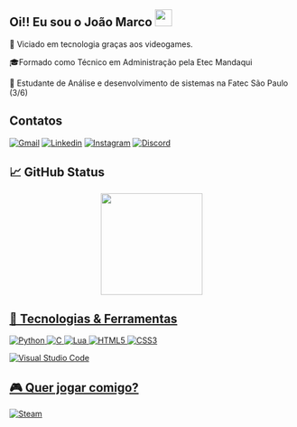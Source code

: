 ## Oi!! Eu sou o João Marco <img src="https://raw.githubusercontent.com/MartinHeinz/MartinHeinz/master/wave.gif" width="30px" height="30px" />



👾 Viciado em tecnologia graças aos videogames.<br/>

🎓Formado como Técnico em Administração pela Etec Mandaqui <br>

📖 Estudante de Análise e desenvolvimento de sistemas na Fatec São Paulo (3/6) <br>

## Contatos



[![Gmail](https://img.shields.io/badge/Gmail-D14836?style=for-the-badge&logo=gmail&logoColor=white)](mailto:joaom.coltre@gmail.com)
[![Linkedin](https://img.shields.io/badge/LinkedIn-0077B5?style=for-the-badge&logo=linkedin&logoColor=white)](https://www.linkedin.com/in/joão-marco-coltre-377984236/)
[![Instagram](https://img.shields.io/badge/Instagram-E4405F?style=for-the-badge&logo=instagram&logoColor=white)](https://www.instagram.com/joao_crusader/)
[![Discord](https://img.shields.io/badge/Discord-%235865F2.svg?style=for-the-badge&logo=discord&logoColor=white)](https://www.discordapp.com/users/140542613282357257)

## &#x1f4c8; GitHub Status

<div align="center">
  <a href="https://github.com/JoaoColtre/JoaoColtre>
  <img height="180em" src="https://github-readme-stats.vercel.app/api?username=JoaoColtre&show_icons=true&theme=merko"/>
  <img height="180em" src="https://github-readme-stats.vercel.app/api/top-langs/?username=JoaoColtre&layout=compact&theme=merko"/>
</div>

## 🔧 Tecnologias & Ferramentas

![Python](https://img.shields.io/badge/python-3670A0?style=for-the-badge&logo=python&logoColor=ffdd54)
![C](https://img.shields.io/badge/c-%2300599C.svg?style=for-the-badge&logo=c&logoColor=white)
![Lua](https://img.shields.io/badge/lua-%232C2D72.svg?style=for-the-badge&logo=lua&logoColor=white)
![HTML5](https://img.shields.io/badge/html5-%23E34F26.svg?style=for-the-badge&logo=html5&logoColor=white)
![CSS3](https://img.shields.io/badge/css3-%231572B6.svg?style=for-the-badge&logo=css3&logoColor=white)

![Visual Studio Code](https://img.shields.io/badge/Visual%20Studio%20Code-0078d7.svg?style=for-the-badge&logo=visual-studio-code&logoColor=white)

## 🎮 Quer jogar comigo?

[![Steam](https://img.shields.io/badge/steam-%23000000.svg?style=for-the-badge&logo=steam&logoColor=white)](https://steamcommunity.com/id/Joao_Crusader/)
